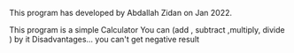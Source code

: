 This program has developed by Abdallah Zidan on Jan 2022.

This program is a simple Calculator You can (add , subtract ,multiply, divide ) by it 
Disadvantages... you can't get  negative result 
